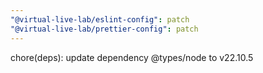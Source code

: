 ```yaml
---
"@virtual-live-lab/eslint-config": patch
"@virtual-live-lab/prettier-config": patch
---
```


chore(deps): update dependency @types/node to v22.10.5
